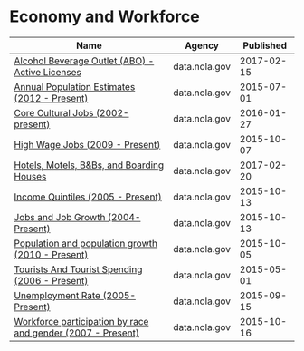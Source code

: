 # Economy and Workforce

Name | Agency | Published
---- | ---- | ---------
[Alcohol Beverage Outlet (ABO) - Active Licenses](../socrata/uiry-as9x.md) | data.nola.gov | 2017-02-15
[Annual Population Estimates (2012 - Present)](../socrata/gstq-ak5n.md) | data.nola.gov | 2015-07-01
[Core Cultural Jobs (2002-present)](../socrata/idx4-2868.md) | data.nola.gov | 2016-01-27
[High Wage Jobs (2009 - Present)](../socrata/f8u7-jg8i.md) | data.nola.gov | 2015-10-07
[Hotels, Motels, B&Bs, and Boarding Houses](../socrata/ipcn-rszc.md) | data.nola.gov | 2017-02-20
[Income Quintiles (2005 - Present)](../socrata/qxxt-jqdk.md) | data.nola.gov | 2015-10-13
[Jobs and Job Growth (2004-Present)](../socrata/9sbi-a2ed.md) | data.nola.gov | 2015-10-13
[Population and population growth (2010 - Present)](../socrata/uyf9-d7tt.md) | data.nola.gov | 2015-10-05
[Tourists And Tourist Spending (2006 - Present)](../socrata/hc59-n6t7.md) | data.nola.gov | 2015-05-01
[Unemployment Rate (2005- Present)](../socrata/29kk-expg.md) | data.nola.gov | 2015-09-15
[Workforce participation by race and gender (2007 - Present)](../socrata/b3zm-372h.md) | data.nola.gov | 2015-10-16

